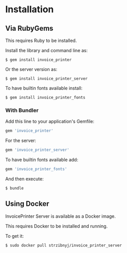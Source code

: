 # Installation

## Via RubyGems

This requires Ruby to be installed.

Install the library and command line as:

    $ gem install invoice_printer

Or the server version as:

    $ gem install invoice_printer_server

To have builtin fonts available install:

    $ gem install invoice_printer_fonts

### With Bundler

Add this line to your application's Gemfile:

```ruby
gem 'invoice_printer'
```

For the server:

```ruby
gem 'invoice_printer_server'
```

To have builtin fonts available add:

```ruby
gem 'invoice_printer_fonts'
```

And then execute:

    $ bundle

## Using Docker

InvoicePrinter Server is available as a Docker image.

This requires Docker to be installed and running.

To get it:

```bash
$ sudo docker pull strzibnyj/invoice_printer_server
```